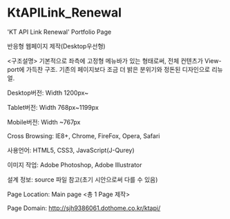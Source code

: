 # KtAPILink_Renewal
'KT API Link Renewal' Portfolio Page

반응형 웹페이지 제작(Desktop우선형)

<구조설명> 
기본적으로 좌측에 고정형 메뉴바가 있는 형태로써, 전체 컨텐츠가 View-port에 가득찬 구조.
기존의 페이지보다 조금 더 밝은 분위기와 정돈된 디자인으로 리뉴얼.

Desktop버전: Width 1200px~

Tablet버전: Width 768px~1199px

Mobile버전: Width ~767px

Cross Browsing: IE8+, Chrome, FireFox, Opera, Safari

사용언어: HTML5, CSS3, JavaScript(J-Qurey)

이미지 작업: Adobe Photoshop, Adobe Illustrator

설계 정보: source 파일 참고(초기 시안으로써 다를 수 있음)

Page Location: Main page <총 1 Page 제작>

Page Domain: http://sjh9386061.dothome.co.kr/ktapi/
